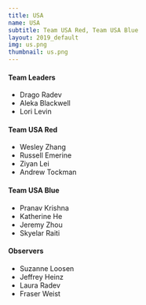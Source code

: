 ```yaml
---
title: USA
name: USA
subtitle: Team USA Red, Team USA Blue
layout: 2019_default
img: us.png
thumbnail: us.png
---
```


#### Team Leaders
* Drago Radev
* Aleka Blackwell
* Lori Levin

#### Team USA Red
* Wesley Zhang
* Russell Emerine
* Ziyan Lei
* Andrew Tockman

#### Team USA Blue
* Pranav Krishna
* Katherine He
* Jeremy Zhou
* Skyelar Raiti

#### Observers
* Suzanne Loosen
* Jeffrey Heinz
* Laura Radev
* Fraser Weist